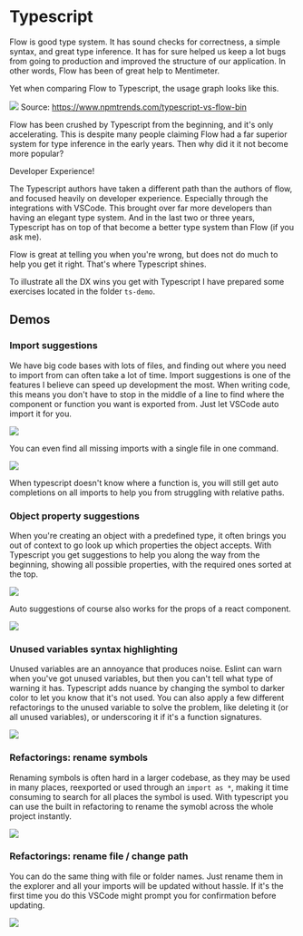# Typescript

Flow is good type system. It has sound checks for correctness, a simple syntax, and great type inference. It has for sure helped us keep a lot bugs from going to production and improved the structure of our application. In other words, Flow has been of great help to Mentimeter.

Yet when comparing Flow to Typescript, the usage graph looks like this.

![](/ts-vs-flow.png)
Source: https://www.npmtrends.com/typescript-vs-flow-bin

Flow has been crushed by Typescript from the beginning, and it's only accelerating. This is despite many people claiming Flow had a far superior system for type inference in the early years. Then why did it it not become more popular? 

Developer Experience!

The Typescript authors have taken a different path than the authors of flow, and focused heavily on developer experience. Especially through the integrations with VSCode. This brought over far more developers than having an elegant type system. And in the last two or three years, Typescript has on top of that become a better type system than Flow (if you ask me).

Flow is great at telling you when you're wrong, but does not do much to help you get it right. That's where Typescript shines.

To illustrate all the DX wins you get with Typescript I have prepared some exercises located in the folder `ts-demo`.


## Demos

### Import suggestions

We have big code bases with lots of files, and finding out where you need to import from can often take a lot of time. Import suggestions is one of the features I believe can speed up development the most. When writing code, this means you don't have to stop in the middle of a line to find where the component or function you want is exported from. Just let VSCode auto import it for you.

![](/imports.gif)

You can even find all missing imports with a single file in one command.

![](/multi-imports.gif)

When typescript doesn't know where a function is, you will still get auto completions on all imports to help you from struggling with relative paths.


### Object property suggestions

When you're creating an object with a predefined type, it often brings you out of context to go look up which properties the object accepts. With Typescript you get suggestions to help you along the way from the beginning, showing all possible properties, with the required ones sorted at the top.

![](/object-suggestions.gif)

Auto suggestions of course also works for the props of a react component.

![](/prop-suggestions.gif)


### Unused variables syntax highlighting

Unused variables are an annoyance that produces noise. Eslint can warn when you've got unused variables, but then you can't tell what type of warning it has. Typescript adds nuance by changing the symbol to darker color to let you know that it's not used. You can also apply a few different refactorings to the unused variable to solve the problem, like deleting it (or all unused variables), or underscoring it if it's a function signatures.

![](/unused-vars.gif)


### Refactorings: rename symbols

Renaming symbols is often hard in a larger codebase, as they may be used in many places, reexported or used through an `import as *`, making it time consuming to search for all places the symbol is used. With typescript you can use the built in refactoring to rename the symobl across the whole project instantly.

![](/refactor-rename.gif)

### Refactorings: rename file / change path

You can do the same thing with file or folder names. Just rename them in the explorer and all your imports will be updated without hassle. If it's the first time you do this VSCode might prompt you for confirmation before updating.

![](/refactor-rename-file.gif)
